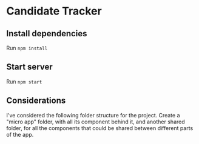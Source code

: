 # Candidate Tracker

## Install dependencies

Run `npm install`

## Start server

Run `npm start`


## Considerations

I've considered the following folder structure for the project. Create a "micro app" folder, with all its component behind it, and another shared folder, for all the components that could be shared between different parts of the app.
